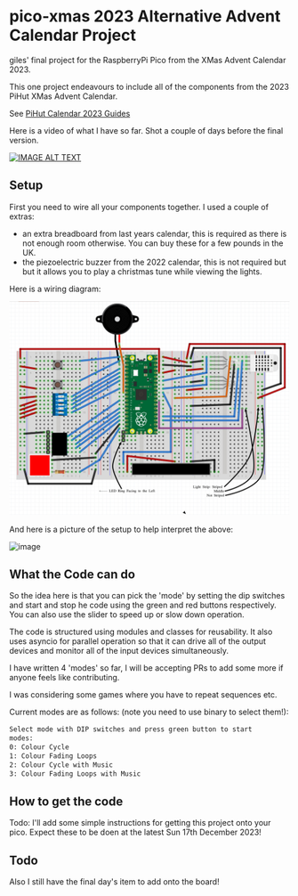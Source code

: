 # pico-xmas 2023 Alternative Advent Calendar Project

giles' final project for the RaspberryPi Pico from the XMas Advent
Calendar 2023.

This one project endeavours to include all of the components from the
2023 PiHut XMas Advent Calendar.

See [PiHut Calendar 2023 Guides](https://thepihut.com/pages/maker-advent-2023-guides)

Here is a video of what I have so far. Shot a couple of days before the final
version.

[![IMAGE ALT TEXT](http://img.youtube.com/vi/6z96bCi0_JQ/0.jpg)](http://www.youtube.com/watch?v=6z96bCi0_JQ "Let It Glow Advent Calenar")


## Setup

First you need to wire all your components together. I used a couple of extras:

- an extra breadboard from last years calendar, this is required as there is
  not enough room otherwise. You can buy these for a few pounds in the UK.
- the piezoelectric buzzer from the 2022 calendar, this is not required but
  but it allows you to play a christmas tune while viewing the lights.

Here is a wiring diagram:

![Wiring Diagram](board/layout.jpg)

And here is a picture of the setup to help interpret the above:

![image](https://github.com/gilesknap/pico-xmas2/assets/964827/8c77d835-c7dc-4d6f-b013-b9dfe5ffd60e)

## What the Code can do

So the idea here is that you can pick the 'mode' by setting the dip switches and
start and stop he code using the green and red buttons respectively. You can
also use the slider to speed up or slow down operation.

The code is structured using modules and classes for reusability. It also uses
asyncio for parallel operation so that it can drive all of the output devices and
monitor all of the input devices simultaneously.

I have written 4 'modes' so far,  I will be accepting PRs to add some more if anyone
feels like contributing.

I was considering some games where you have to repeat sequences etc.

Current modes are as follows: (note you need to use binary to select them!):

```
Select mode with DIP switches and press green button to start
modes:
0: Colour Cycle
1: Colour Fading Loops
2: Colour Cycle with Music
3: Colour Fading Loops with Music
```

## How to get the code

Todo: I'll add some simple instructions for getting this project onto your pico.
Expect these to be doen at the latest Sun 17th December 2023!

## Todo

Also I still have the final day's item to add onto the board!


